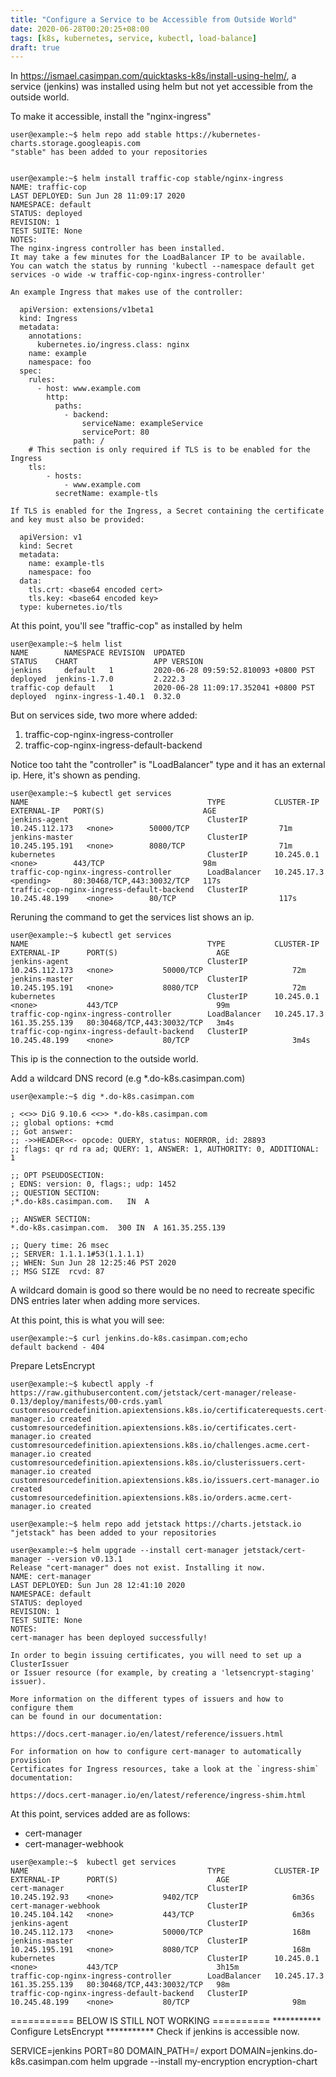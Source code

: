 ```yaml
---
title: "Configure a Service to be Accessible from Outside World"
date: 2020-06-28T00:20:25+08:00
tags: [k8s, kubernetes, service, kubectl, load-balance]
draft: true
---
```


In https://ismael.casimpan.com/quicktasks-k8s/install-using-helm/, a service (jenkins) was installed using helm
but not yet accessible from the outside world.

To make it accessible, install the "nginx-ingress"

```
user@example:~$ helm repo add stable https://kubernetes-charts.storage.googleapis.com
"stable" has been added to your repositories


user@example:~$ helm install traffic-cop stable/nginx-ingress
NAME: traffic-cop
LAST DEPLOYED: Sun Jun 28 11:09:17 2020
NAMESPACE: default
STATUS: deployed
REVISION: 1
TEST SUITE: None
NOTES:
The nginx-ingress controller has been installed.
It may take a few minutes for the LoadBalancer IP to be available.
You can watch the status by running 'kubectl --namespace default get services -o wide -w traffic-cop-nginx-ingress-controller'

An example Ingress that makes use of the controller:

  apiVersion: extensions/v1beta1
  kind: Ingress
  metadata:
    annotations:
      kubernetes.io/ingress.class: nginx
    name: example
    namespace: foo
  spec:
    rules:
      - host: www.example.com
        http:
          paths:
            - backend:
                serviceName: exampleService
                servicePort: 80
              path: /
    # This section is only required if TLS is to be enabled for the Ingress
    tls:
        - hosts:
            - www.example.com
          secretName: example-tls

If TLS is enabled for the Ingress, a Secret containing the certificate and key must also be provided:

  apiVersion: v1
  kind: Secret
  metadata:
    name: example-tls
    namespace: foo
  data:
    tls.crt: <base64 encoded cert>
    tls.key: <base64 encoded key>
  type: kubernetes.io/tls
```

At this point, you'll see "traffic-cop" as installed by helm
```
user@example:~$ helm list
NAME        NAMESPACE REVISION  UPDATED                               STATUS    CHART                 APP VERSION
jenkins     default   1         2020-06-28 09:59:52.810093 +0800 PST  deployed  jenkins-1.7.0         2.222.3    
traffic-cop default   1         2020-06-28 11:09:17.352041 +0800 PST  deployed  nginx-ingress-1.40.1  0.32.0     
```

But on services side, two more where added:
1. traffic-cop-nginx-ingress-controller
2. traffic-cop-nginx-ingress-default-backend

Notice too taht the "controller" is "LoadBalancer" type and it has an external ip.
Here, it's shown as pending. 
```
user@example:~$ kubectl get services
NAME                                        TYPE           CLUSTER-IP       EXTERNAL-IP   PORT(S)                      AGE
jenkins-agent                               ClusterIP      10.245.112.173   <none>        50000/TCP                    71m
jenkins-master                              ClusterIP      10.245.195.191   <none>        8080/TCP                     71m
kubernetes                                  ClusterIP      10.245.0.1       <none>        443/TCP                      98m
traffic-cop-nginx-ingress-controller        LoadBalancer   10.245.17.3      <pending>     80:30468/TCP,443:30032/TCP   117s
traffic-cop-nginx-ingress-default-backend   ClusterIP      10.245.48.199    <none>        80/TCP                       117s
```

Reruning the command to get the services list shows an ip.
```
user@example:~$ kubectl get services
NAME                                        TYPE           CLUSTER-IP       EXTERNAL-IP      PORT(S)                      AGE
jenkins-agent                               ClusterIP      10.245.112.173   <none>           50000/TCP                    72m
jenkins-master                              ClusterIP      10.245.195.191   <none>           8080/TCP                     72m
kubernetes                                  ClusterIP      10.245.0.1       <none>           443/TCP                      99m
traffic-cop-nginx-ingress-controller        LoadBalancer   10.245.17.3      161.35.255.139   80:30468/TCP,443:30032/TCP   3m4s
traffic-cop-nginx-ingress-default-backend   ClusterIP      10.245.48.199    <none>           80/TCP                       3m4s
```

This ip is the connection to the outside world.

Add a wildcard DNS record (e.g *.do-k8s.casimpan.com)
```
user@example:~$ dig *.do-k8s.casimpan.com

; <<>> DiG 9.10.6 <<>> *.do-k8s.casimpan.com
;; global options: +cmd
;; Got answer:
;; ->>HEADER<<- opcode: QUERY, status: NOERROR, id: 28893
;; flags: qr rd ra ad; QUERY: 1, ANSWER: 1, AUTHORITY: 0, ADDITIONAL: 1

;; OPT PSEUDOSECTION:
; EDNS: version: 0, flags:; udp: 1452
;; QUESTION SECTION:
;*.do-k8s.casimpan.com.   IN  A

;; ANSWER SECTION:
*.do-k8s.casimpan.com.  300 IN  A 161.35.255.139

;; Query time: 26 msec
;; SERVER: 1.1.1.1#53(1.1.1.1)
;; WHEN: Sun Jun 28 12:25:46 PST 2020
;; MSG SIZE  rcvd: 87
```
A wildcard domain is good so there would be no need to recreate specific DNS entries later when adding more services.

At this point, this is what you will see:
```
user@example:~$ curl jenkins.do-k8s.casimpan.com;echo
default backend - 404
```


Prepare LetsEncrypt

```
user@example:~$ kubectl apply -f https://raw.githubusercontent.com/jetstack/cert-manager/release-0.13/deploy/manifests/00-crds.yaml
customresourcedefinition.apiextensions.k8s.io/certificaterequests.cert-manager.io created
customresourcedefinition.apiextensions.k8s.io/certificates.cert-manager.io created
customresourcedefinition.apiextensions.k8s.io/challenges.acme.cert-manager.io created
customresourcedefinition.apiextensions.k8s.io/clusterissuers.cert-manager.io created
customresourcedefinition.apiextensions.k8s.io/issuers.cert-manager.io created
customresourcedefinition.apiextensions.k8s.io/orders.acme.cert-manager.io created

user@example:~$ helm repo add jetstack https://charts.jetstack.io
"jetstack" has been added to your repositories

user@example:~$ helm upgrade --install cert-manager jetstack/cert-manager --version v0.13.1
Release "cert-manager" does not exist. Installing it now.
NAME: cert-manager
LAST DEPLOYED: Sun Jun 28 12:41:10 2020
NAMESPACE: default
STATUS: deployed
REVISION: 1
TEST SUITE: None
NOTES:
cert-manager has been deployed successfully!

In order to begin issuing certificates, you will need to set up a ClusterIssuer
or Issuer resource (for example, by creating a 'letsencrypt-staging' issuer).

More information on the different types of issuers and how to configure them
can be found in our documentation:

https://docs.cert-manager.io/en/latest/reference/issuers.html

For information on how to configure cert-manager to automatically provision
Certificates for Ingress resources, take a look at the `ingress-shim`
documentation:

https://docs.cert-manager.io/en/latest/reference/ingress-shim.html
```

At this point, services added are as follows:

* cert-manager
* cert-manager-webhook


```
user@example:~$  kubectl get services
NAME                                        TYPE           CLUSTER-IP       EXTERNAL-IP      PORT(S)                      AGE
cert-manager                                ClusterIP      10.245.192.93    <none>           9402/TCP                     6m36s
cert-manager-webhook                        ClusterIP      10.245.104.142   <none>           443/TCP                      6m36s
jenkins-agent                               ClusterIP      10.245.112.173   <none>           50000/TCP                    168m
jenkins-master                              ClusterIP      10.245.195.191   <none>           8080/TCP                     168m
kubernetes                                  ClusterIP      10.245.0.1       <none>           443/TCP                      3h15m
traffic-cop-nginx-ingress-controller        LoadBalancer   10.245.17.3      161.35.255.139   80:30468/TCP,443:30032/TCP   98m
traffic-cop-nginx-ingress-default-backend   ClusterIP      10.245.48.199    <none>           80/TCP                       98m

```

=========== BELOW IS STILL NOT WORKING ==========
*********** Configure LetsEncrypt
*********** Check if jenkins is accessible now.

SERVICE=jenkins
PORT=80
DOMAIN_PATH=/
export DOMAIN=jenkins.do-k8s.casimpan.com
helm upgrade --install my-encryption encryption-chart
